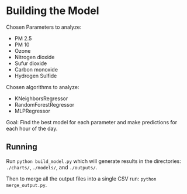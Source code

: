 Building the Model
==================

Chosen Parameters to analyze:
* PM 2.5
* PM 10
* Ozone
* Nitrogen dioxide
* Sufur dioxide
* Carbon monoxide
* Hydrogen Sulfide

Chosen algorithms to analyze:
* KNeighborsRegressor
* RandomForestRegressor
* MLPRegressor

Goal: Find the best model for each parameter and make predictions for each hour of the day.

Running
-------

Run `python build_model.py` which will generate results in the directories: `./charts/`, `./models/`, and `./outputs/`.

Then to merge all the output files into a single CSV run: `python merge_output.py`.
